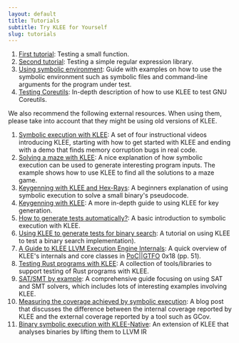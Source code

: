 ```yaml
---
layout: default
title: Tutorials
subtitle: Try KLEE for Yourself
slug: tutorials
---
```


1. [First tutorial]({{site.baseurl}}/tutorials/testing-function/): Testing a small function.
2. [Second tutorial]({{site.baseurl}}/tutorials/testing-regex/): Testing a simple regular expression library.
3. [Using symbolic environment]({{site.baseurl}}/tutorials/using-symbolic/): Guide with examples on how to use the symbolic environment such as symbolic files and command-line arguments for the program under test.
4. [Testing Coreutils]({{site.baseurl}}/tutorials/testing-coreutils/): In-depth description of how to use KLEE to test GNU Coreutils.

We also recommend the following external resources.  When using them, please take into account that they might be using old versions of KLEE. 

1. [Symbolic execution with KLEE](https://adalogics.com/blog/symbolic-execution-with-klee): A set of four instructional videos introducing KLEE, starting with how to get started with KLEE and ending with a demo that finds memory corruption bugs in real code.
1. [Solving a maze with KLEE](http://feliam.wordpress.com/2010/10/07/the-symbolic-maze/): A nice explanation of how symbolic execution can be used to generate interesting program inputs. The example shows how to use KLEE to find all the solutions to a maze game.
1. [Keygenning with KLEE and Hex-Rays](https://gitlab.com/Manouchehri/Matryoshka-Stage-2/blob/master/stage2.md): A beginners explanation of using symbolic execution to solve a small binary's pseudocode.
1. [Keygenning with KLEE](https://doar-e.github.io/blog/2015/08/18/keygenning-with-klee/): A more in-depth guide to using KLEE for key generation.
1. [How to generate tests automatically?](https://verificationglasses.wordpress.com/2020/10/02/symbolic-execution-klee/): A basic introduction to symbolic execution with KLEE.
1. [Using KLEE to generate tests for binary search](https://verificationglasses.wordpress.com/2020/10/17/klee-binary-search/): A tutorial on using KLEE to test a binary search implementation).
1. [A Guide to KLEE LLVM Execution Engine Internals](https://www.alchemistowl.org/pocorgtfo/pocorgtfo18.pdf): A quick overview of KLEE's internals and core classes in [PoC\|\|GTFO](https://github.com/angea/pocorgtfo) 0x18 (pp. 51).
1. [Testing Rust programs with KLEE](https://github.com/project-oak/rust-verification-tools/): A collection of tools/libraries to support testing of Rust programs with KLEE.
1. [SAT/SMT by example](https://yurichev.com/writings/SAT_SMT_by_example.pdf): A comprehensive guide focusing on using SAT and SMT solvers, which includes lots of interesting examples involving KLEE.
1. [Measuring the coverage achieved by symbolic execution](http://ccadar.blogspot.com/2020/07/measuring-coverage-achieved-by-symbolic.html): A blog post that discusses the difference between the internal coverage reported by KLEE and the external coverage reported by a tool such as GCov.
1. [Binary symbolic execution with KLEE-Native](https://blog.trailofbits.com/2019/08/30/binary-symbolic-execution-with-klee-native/): An extension of KLEE that analyses binaries by lifting them to LLVM IR
